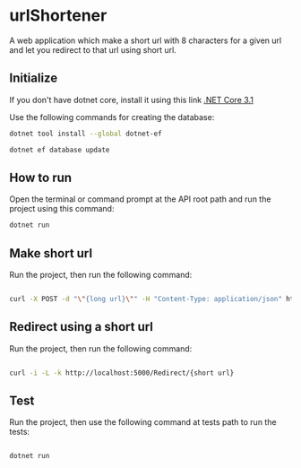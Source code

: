 # urlShortener
A web application which make a short url with 8 characters for a given url and let you redirect to that
url using short url.
## Initialize 
If you don't have dotnet core, install it using this link [.NET Core 3.1](https://dotnet.microsoft.com/download/dotnet-core/3.1)

Use the following commands for creating the database:
```bash
dotnet tool install --global dotnet-ef

dotnet ef database update

```

## How to run
Open the terminal or command prompt at the API root path and run the project using this command:
```bash
dotnet run

```
## Make short url
Run the project, then run the following command:
```bash

curl -X POST -d "\"{long url}\"" -H "Content-Type: application/json" http://localhost:5000/urls

```
## Redirect using a short url
Run the project, then run the following command:
```bash

curl -i -L -k http://localhost:5000/Redirect/{short url}

```

## Test
Run the project, then use the following command at tests path to run the tests:

```bash

dotnet run

```


